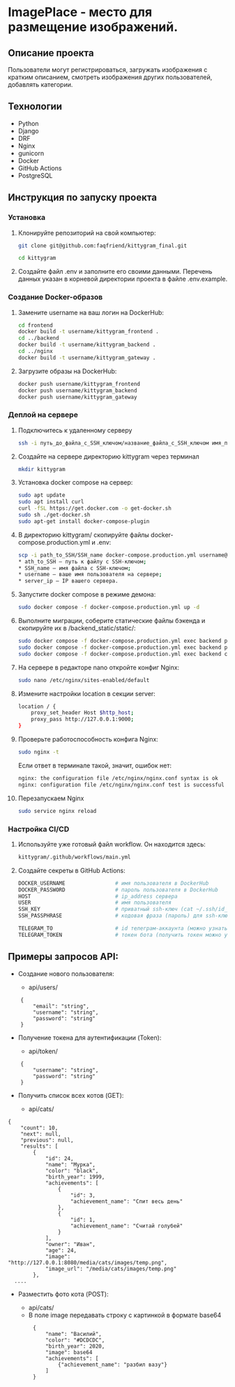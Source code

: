 # ImagePlace - место для размещение изображений.

## Описание проекта
Пользователи могут регистрироваться, загружать изображения с кратким описанием, смотреть изображения других пользователей, добавлять категории. 

## Технологии

 - Python
 - Django
 - DRF
 - Nginx
 - gunicorn
 - Docker
 - GitHub Actions
 - PostgreSQL


## Инструкция по запуску проекта

### Установка 

1. Клонируйте репозиторий на свой компьютер:

    ```bash
    git clone git@github.com:faqfriend/kittygram_final.git
    ```
    ```bash
    cd kittygram
    ```
2. Создайте файл .env и заполните его своими данными. Перечень данных указан в корневой директории проекта в файле .env.example.


### Создание Docker-образов

1.  Замените username на ваш логин на DockerHub:

    ```bash
    cd frontend
    docker build -t username/kittygram_frontend .
    cd ../backend
    docker build -t username/kittygram_backend .
    cd ../nginx
    docker build -t username/kittygram_gateway . 
    ```

2. Загрузите образы на DockerHub:

    ```bash
    docker push username/kittygram_frontend
    docker push username/kittygram_backend
    docker push username/kittygram_gateway
    ```

### Деплой на сервере

1. Подключитесь к удаленному серверу

    ```bash
    ssh -i путь_до_файла_с_SSH_ключом/название_файла_с_SSH_ключом имя_пользователя@ip_адрес_сервера 
    ```

2. Создайте на сервере директорию kittygram через терминал

    ```bash
    mkdir kittygram
    ```

3. Установка docker compose на сервер:

    ```bash
    sudo apt update
    sudo apt install curl
    curl -fSL https://get.docker.com -o get-docker.sh
    sudo sh ./get-docker.sh
    sudo apt-get install docker-compose-plugin
    ```

4. В директорию kittygram/ скопируйте файлы docker-compose.production.yml и .env:

    ```bash
    scp -i path_to_SSH/SSH_name docker-compose.production.yml username@server_ip:/home/username/kittygram/docker-compose.production.yml
    * ath_to_SSH — путь к файлу с SSH-ключом;
    * SSH_name — имя файла с SSH-ключом;
    * username — ваше имя пользователя на сервере;
    * server_ip — IP вашего сервера.
    ```

5. Запустите docker compose в режиме демона:

    ```bash
    sudo docker compose -f docker-compose.production.yml up -d
    ```

6. Выполните миграции, соберите статические файлы бэкенда и скопируйте их в /backend_static/static/:

    ```bash
    sudo docker compose -f docker-compose.production.yml exec backend python manage.py migrate
    sudo docker compose -f docker-compose.production.yml exec backend python manage.py collectstatic
    sudo docker compose -f docker-compose.production.yml exec backend cp -r /app/collected_static/. /backend_static/static/
    ```

7. На сервере в редакторе nano откройте конфиг Nginx:

    ```bash
    sudo nano /etc/nginx/sites-enabled/default
    ```

8. Измените настройки location в секции server:

    ```bash
    location / {
        proxy_set_header Host $http_host;
        proxy_pass http://127.0.0.1:9000;
    }
    ```

9. Проверьте работоспособность конфига Nginx:

    ```bash
    sudo nginx -t
    ```
    Если ответ в терминале такой, значит, ошибок нет:
    ```bash
    nginx: the configuration file /etc/nginx/nginx.conf syntax is ok
    nginx: configuration file /etc/nginx/nginx.conf test is successful
    ```

10. Перезапускаем Nginx
    ```bash
    sudo service nginx reload
    ```

### Настройка CI/CD

1. Используйте уже готовый файл workflow. Он находится здесь:

    ```bash
    kittygram/.github/workflows/main.yml
    ```

2. Создайте секреты в GitHub Actions:

    ```bash
    DOCKER_USERNAME                # имя пользователя в DockerHub
    DOCKER_PASSWORD                # пароль пользователя в DockerHub
    HOST                           # ip_address сервера
    USER                           # имя пользователя
    SSH_KEY                        # приватный ssh-ключ (cat ~/.ssh/id_rsa)
    SSH_PASSPHRASE                 # кодовая фраза (пароль) для ssh-ключа

    TELEGRAM_TO                    # id телеграм-аккаунта (можно узнать у @userinfobot, команда /start)
    TELEGRAM_TOKEN                 # токен бота (получить токен можно у @BotFather, /token, имя бота)
    ```


## Примеры запросов API:
* Создание нового пользователя:
  
  - api/users/
```
    {
        "email": "string",
        "username": "string",
        "password": "string"
    }

``` 
* Получение токена для аутентификации (Token): 

  - api/token/
```
    {
        "username": "string",
        "password": "string"
    }

``` 
* Получить список всех котов (GET): 

  - api/сats/

```
{
    "count": 10,
    "next": null,
    "previous": null,
    "results": [
        {
            "id": 24,
            "name": "Мурка",
            "color": "black",
            "birth_year": 1999,
            "achievements": [
                {
                    "id": 3,
                    "achievement_name": "Спит весь день"
                },
                {
                    "id": 1,
                    "achievement_name": "Считай голубей"
                }
            ],
            "owner": "Иван",
            "age": 24,
            "image": "http://127.0.0.1:8080/media/cats/images/temp.png",
            "image_url": "/media/cats/images/temp.png"
        },
  ....

```
* Разместить фото кота (POST): 

  - api/cats/
  - В поле image передавать строку с картинкой в формате base64 

```
        {
            "name": "Василий",
            "color": "#DCDCDC",
            "birth_year": 2020,
            "image": base64
            "achievements": [
                {"achievement_name": "разбил вазу"}
            ]
        }   

```
